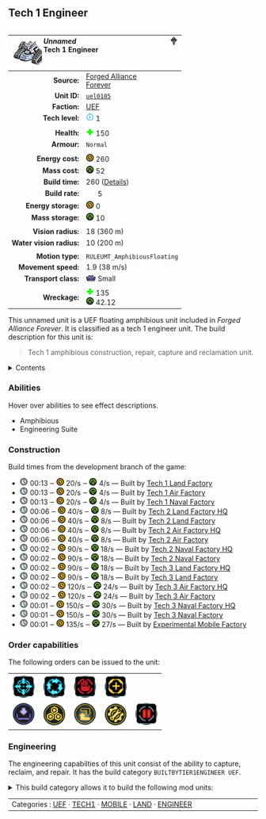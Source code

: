 Tech 1 Engineer
----
<table align="right">
    <thead>
        <tr>
            <th align="left" colspan="2">
                <img align="left" src="icons/units/UEL0105_icon.png" title="The unit icon" /><img align="right" src="icons/strategicicons/icon_land1_engineer_rest.png" title="icon_land1_engineer" /><i>Unnamed</i><br />Tech 1 Engineer
            </th>
        </tr>
    </thead>
    <tbody>
        <tr>
            <td align="right"><strong>Source:</strong></td>
            <td><a href="Forged Alliance Forever">Forged Alliance<br />Forever</a></td>
        </tr>
        <tr>
            <td align="right"><strong>Unit ID:</strong></td>
            <td><a href="https://github.com/FAForever/fa/D:/faf-development/fa/units/UEL0105/UEL0105_unit.bp"><code>uel0105</code></a></td>
        </tr>
        <tr>
            <td align="right"><strong>Faction:</strong></td>
            <td><a href="_categories.UEF">UEF</a></td>
        </tr>
        <tr>
            <td align="right"><strong>Tech level:</strong></td>
            <td><img src="icons/T1.png" title="Tech 1" /> 1</td>
        </tr>
        <tr><td align="center" colspan="2"></td></tr>
        <tr>
            <td align="right"><strong>Health:</strong></td>
            <td><img src="icons/health.png" title="Health" /> 150</td>
        </tr>
        <tr>
            <td align="right"><strong>Armour:</strong></td>
            <td><code>Normal</code></td>
        </tr>
        <tr><td align="center" colspan="2"></td></tr>
        <tr>
            <td align="right"><strong>Energy cost:</strong></td>
            <td><img src="icons/energy.png" title="Energy" /> 260</td>
        </tr>
        <tr>
            <td align="right"><strong>Mass cost:</strong></td>
            <td><img src="icons/mass.png" title="Mass" /> 52</td>
        </tr>
        <tr>
            <td align="right"><strong>Build time:</strong></td>
            <td>260 (<a href="#construction">Details</a>)</td>
        </tr>
        <tr>
            <td align="right"><strong>Build rate:</strong></td>
            <td><img src="icons/build.png" title="Build" /> 5</td>
        </tr>
        <tr>
            <td align="right"><strong>Energy storage:</strong></td>
            <td><img src="icons/energy.png" title="Energy" /> 0</td>
        </tr>
        <tr>
            <td align="right"><strong>Mass storage:</strong></td>
            <td><img src="icons/mass.png" title="Mass" /> 10</td>
        </tr>
        <tr><td align="center" colspan="2"></td></tr>
        <tr>
            <td align="right"><strong>Vision radius:</strong></td>
            <td> <span title="0.36 km, 0.22 mi">18 (360 m)</span></td>
        </tr>
        <tr>
            <td align="right"><strong>Water vision radius:</strong></td>
            <td> <span title="0.20 km, 0.12 mi">10 (200 m)</span></td>
        </tr>
        <tr><td align="center" colspan="2"></td></tr>
        <tr>
            <td align="right"><strong>Motion type:</strong></td>
            <td><code>RULEUMT_AmphibiousFloating</code></td>
        </tr>
        <tr>
            <td align="right"><strong>Movement speed:</strong></td>
            <td> <span title="137 km/h, 85 mph">1.9 (38 m/s)</span></td>
        </tr>
        <tr>
            <td align="right"><strong>Transport class:</strong></td>
            <td><img src="icons/attached.png" title="Attached" /> Small</td>
        </tr>
        <tr><td align="center" colspan="2"></td></tr>
        <tr>
            <td align="right"><strong>Wreckage:</strong></td>
            <td><img src="icons/health.png" title="Health" /> 135<br /><img src="icons/mass.png" title="Mass" /> 42.12</td>
        </tr>
    </tbody>
</table>

This unnamed unit is a UEF floating amphibious unit included in *Forged Alliance Forever*.
It is classified as a tech 1 engineer unit.
The build description for this unit is:

<blockquote>Tech 1 amphibious construction, repair, capture and reclamation unit.</blockquote>

<details>
<summary>Contents</summary>

1. – <a href="#abilities">Abilities</a>
2. – <a href="#construction">Construction</a>
3. – <a href="#order-capabilities">Order capabilities</a>
4. – <a href="#engineering">Engineering</a>
</details>

### Abilities
Hover over abilities to see effect descriptions.

* <span title="Can pass land and water">Amphibious</span>
* <span title="Has complete engineering features">Engineering Suite</span>

### Construction
Build times from the development branch of the game:
* <img src="icons/time.png" title="Time" /> 00:13 ‒ <img src="icons/energy.png" title="Energy" /> 20/s ‒ <img src="icons/mass.png" title="Mass" /> 4/s — Built by <a href="UEB0101">Tech 1 Land Factory</a>
* <img src="icons/time.png" title="Time" /> 00:13 ‒ <img src="icons/energy.png" title="Energy" /> 20/s ‒ <img src="icons/mass.png" title="Mass" /> 4/s — Built by <a href="UEB0102">Tech 1 Air Factory</a>
* <img src="icons/time.png" title="Time" /> 00:13 ‒ <img src="icons/energy.png" title="Energy" /> 20/s ‒ <img src="icons/mass.png" title="Mass" /> 4/s — Built by <a href="UEB0103">Tech 1 Naval Factory</a>
* <img src="icons/time.png" title="Time" /> 00:06 ‒ <img src="icons/energy.png" title="Energy" /> 40/s ‒ <img src="icons/mass.png" title="Mass" /> 8/s — Built by <a href="UEB0201">Tech 2 Land Factory HQ</a>
* <img src="icons/time.png" title="Time" /> 00:06 ‒ <img src="icons/energy.png" title="Energy" /> 40/s ‒ <img src="icons/mass.png" title="Mass" /> 8/s — Built by <a href="ZEB9501">Tech 2 Land Factory</a>
* <img src="icons/time.png" title="Time" /> 00:06 ‒ <img src="icons/energy.png" title="Energy" /> 40/s ‒ <img src="icons/mass.png" title="Mass" /> 8/s — Built by <a href="UEB0202">Tech 2 Air Factory HQ</a>
* <img src="icons/time.png" title="Time" /> 00:06 ‒ <img src="icons/energy.png" title="Energy" /> 40/s ‒ <img src="icons/mass.png" title="Mass" /> 8/s — Built by <a href="ZEB9502">Tech 2 Air Factory</a>
* <img src="icons/time.png" title="Time" /> 00:02 ‒ <img src="icons/energy.png" title="Energy" /> 90/s ‒ <img src="icons/mass.png" title="Mass" /> 18/s — Built by <a href="UEB0203">Tech 2 Naval Factory HQ</a>
* <img src="icons/time.png" title="Time" /> 00:02 ‒ <img src="icons/energy.png" title="Energy" /> 90/s ‒ <img src="icons/mass.png" title="Mass" /> 18/s — Built by <a href="ZEB9503">Tech 2 Naval Factory</a>
* <img src="icons/time.png" title="Time" /> 00:02 ‒ <img src="icons/energy.png" title="Energy" /> 90/s ‒ <img src="icons/mass.png" title="Mass" /> 18/s — Built by <a href="UEB0301">Tech 3 Land Factory HQ</a>
* <img src="icons/time.png" title="Time" /> 00:02 ‒ <img src="icons/energy.png" title="Energy" /> 90/s ‒ <img src="icons/mass.png" title="Mass" /> 18/s — Built by <a href="ZEB9601">Tech 3 Land Factory</a>
* <img src="icons/time.png" title="Time" /> 00:02 ‒ <img src="icons/energy.png" title="Energy" /> 120/s ‒ <img src="icons/mass.png" title="Mass" /> 24/s — Built by <a href="UEB0302">Tech 3 Air Factory HQ</a>
* <img src="icons/time.png" title="Time" /> 00:02 ‒ <img src="icons/energy.png" title="Energy" /> 120/s ‒ <img src="icons/mass.png" title="Mass" /> 24/s — Built by <a href="ZEB9602">Tech 3 Air Factory</a>
* <img src="icons/time.png" title="Time" /> 00:01 ‒ <img src="icons/energy.png" title="Energy" /> 150/s ‒ <img src="icons/mass.png" title="Mass" /> 30/s — Built by <a href="UEB0303">Tech 3 Naval Factory HQ</a>
* <img src="icons/time.png" title="Time" /> 00:01 ‒ <img src="icons/energy.png" title="Energy" /> 150/s ‒ <img src="icons/mass.png" title="Mass" /> 30/s — Built by <a href="ZEB9603">Tech 3 Naval Factory</a>
* <img src="icons/time.png" title="Time" /> 00:01 ‒ <img src="icons/energy.png" title="Energy" /> 135/s ‒ <img src="icons/mass.png" title="Mass" /> 27/s — Built by <a href="UEL0401">Experimental Mobile Factory</a>

### Order capabilities
The following orders can be issued to the unit:
<table>
<td><img float="left" src="icons/orders/move.png" title="Move" /></td>
<td><img float="left" src="icons/orders/patrol.png" title="Patrol" /></td>
<td><img float="left" src="icons/orders/stop.png" title="Stop" /></td>
<td><img float="left" src="icons/orders/guard.png" title="Assist" /></td>
<tr>
<td><img float="left" src="icons/orders/load.png" title="Call Transport
Load into or onto another unit" /></td>
<td><img float="left" src="icons/orders/reclaim.png" title="Reclaim" /></td>
<td><img float="left" src="icons/orders/convert.png" title="Capture" /></td>
<td><img float="left" src="icons/orders/repair.png" title="Repair" /></td>
<td><img float="left" src="icons/orders/pause.png" title="Pause Construction
Pause/unpause current construction order" /></td>
</table>

### Engineering
The engineering capabilties of this unit consist of the ability to capture, reclaim, and repair.
It has the build category <code>BUILTBYTIER1ENGINEER UEF</code>. 
<details>
<summary>This build category allows it to build the following mod units:

</summary>

<table>
    <tr>
        <td rowspan="2"><img src="icons/T1.png" title="T1" /></td>
        <td><a href="UEB0101"><img src="icons/units/UEB0101_icon.png" title="Tech 1 Land Factory" width="64px" /></a></td>
        <td><a href="UEB0102"><img src="icons/units/UEB0102_icon.png" title="Tech 1 Air Factory" width="64px" /></a></td>
        <td><a href="UEB0103"><img src="icons/units/UEB0103_icon.png" title="Tech 1 Naval Factory" width="64px" /></a></td>
        <td><a href="UEB1103"><img src="icons/units/UEB1103_icon.png" title="Tech 1 Mass Extractor" width="64px" /></a></td>
        <td><a href="UEB1106"><img src="icons/units/UEB1106_icon.png" title="Tech 1 Mass Storage" width="64px" /></a></td>
        <td><a href="UEB1101"><img src="icons/units/UEB1101_icon.png" title="Tech 1 Power Generator" width="64px" /></a></td>
        <td><a href="UEB1102"><img src="icons/units/UEB1102_icon.png" title="Tech 1 Hydrocarbon Power Plant" width="64px" /></a></td>
        <td><a href="UEB1105"><img src="icons/units/UEB1105_icon.png" title="Tech 1 Energy Storage" width="64px" /></a></td>
    </tr>
    <tr>
        <td><a href="UEB2101"><img src="icons/units/UEB2101_icon.png" title="Tech 1 Point Defense" width="64px" /></a></td>
        <td><a href="UEB2104"><img src="icons/units/UEB2104_icon.png" title="Tech 1 Anti-Air Turret" width="64px" /></a></td>
        <td><a href="UEB2109"><img src="icons/units/UEB2109_icon.png" title="Tech 1 Torpedo Launcher" width="64px" /></a></td>
        <td><a href="UEB5101"><img src="icons/units/UEB5101_icon.png" title="Tech 1 Wall Section" width="64px" /></a></td>
        <td><a href="UEB5202"><img src="icons/units/UEB5202_icon.png" title="Tech 1 Air Staging Facility" width="64px" /></a></td>
        <td><a href="UEB3101"><img src="icons/units/UEB3101_icon.png" title="Tech 1 Radar System" width="64px" /></a></td>
        <td><a href="UEB3102"><img src="icons/units/UEB3102_icon.png" title="Tech 1 Sonar System" width="64px" /></a></td>
    </tr>
</table>

</details>


<table align="center">
<td width="1215px">Categories : 
<a href="_categories.UEF">UEF</a> · 
<a href="_categories.TECH1">TECH1</a> · 
<a href="_categories.MOBILE">MOBILE</a> · 
<a href="_categories.LAND">LAND</a> · 
<a href="_categories.ENGINEER">ENGINEER</a></td>
</table>
